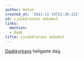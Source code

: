 ```yaml
---
author: Anton
created_at: '2011-11-29T22:36:15Z'
id: Ljusbärarens ankomst
links:
  mention:
  - Daak
title: Ljusbärarens ankomst
---
```


[Daakkyrkans] heligaste dag.

  [Daakkyrkans]: Daak
